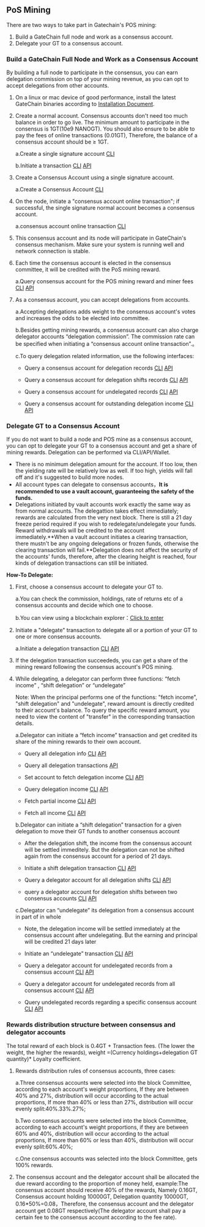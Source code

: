 
## PoS Mining

There are two ways to take part in Gatechain's POS mining:

1. Build a GateChain full node and work as a consensus account. 
2. Delegate your GT to a consensus account.

### Build a GateChain Full Node and Work as a Consensus Account 

By building a full node to participate in the consensus, you can earn delegation commission on top of your mining revenue, as you can opt to accept delegations from other accounts.

1. On a linux or mac device of good performance, install the latest GateChain binaries according to [Installation Document](./gatechain-build.md).
2. Create a normal account. Consensus accounts don't need too much balance in order to go live. The minimum amount to participate in the consensus is 1GT(10e9 NANOGT). You should also ensure to be able to pay the fees of online transactions (0.01GT), Therefore, the balance of a consensus account should be ≥ 1GT.

  	a.Create a single signature account [CLI](./cli/account.md#generate-a-single-signature-account)
  	
  	b.Initiate a transaction [CLI](./cli/tx.md#Send-Transaction) [API](./api/tx.md#normal-transaction)
  	
3. Create a Consensus Account using a single signature account.

 	a.Create a Consensus Account [CLI](./cli/con-account.md#Create-a-Consensus-Account)
 	
4. On the node, initiate a "consensus account online transaction"; if successful, the single signature normal account becomes a consensus account. 

 	a.consensus account online transaction [CLI](./cli/con-account.md#Get-Consensus-Account-Online)

5. This consensus account and its node will participate in GateChain's consensus mechanism. Make sure your system is running well and network connection is stable. 

6. Each time the consensus account is elected in the consensus committee, it will be credited with the PoS mining reward. 

 	a.Query consensus account for the POS mining reward and miner fees [CLI](./cli/distribution.md#Query-Consensus-Account-Income) [API](./api/distribution.md#Query-Consensus-Account-Income)
 	
7. As a consensus account, you can accept delegations from accounts.
 	
 	a.Accepting delegations adds weight to the consensus account's votes and increases the odds to be elected into committee. 
 	
 	b.Besides getting mining rewards, a consensus account can also charge delegator accounts “delegation commission”. The commission rate can be specified when initiating a “consensus account online transaction”.。
 	
 	c.To query delegation related information, use the following interfaces:
 	
 	 * Query a consensus account for delegation records [CLI](./cli/staking.md#Query-All-Delegations-Of-A-Specific-Consensus-Account)  [API](./api/staking.md#Query-All-Delegations-Of-A-Specific-Consensus-Account)
 	 
 	 * Query a consensus account for delegation shifts records [CLI](./cli/staking.md#Query-All-Delegation-Shifts-For-A-Specific-Consensus-Account) [API](./api/staking.md#Query-Delegation-Shifts)
 	 
 	 * Query a consensus account for undelegated records  [CLI](./cli/staking.md#Query-All-Undelegations-Of-A-Specific-Consensus-Account) [API](./api/staking.md#Query-All-Undelegations-Of-A-Specific-Consensus-Account)
 	 
 	 * Query a consensus account for outstanding delegation income [CLI](./cli/distribution.md#Query-Delegation-Income-Pending-Paying-By-A-Consensus-Account) [API](./api/distribution.md#Query-Delegation-Income-Pending-Paying-By-A-Consensus-Account)


### Delegate GT to a Consensus Account 

If you do not want to build a node and POS mine as a consensus account, you can opt to delegate your GT to a consensus account and get a share of mining rewards. Delegation can be performed via CLI/API/Wallet.


* There is no minimum delegation amount for the account. If too low, then the yielding rate will be relatively low as well. If too high, yields will fall off and it's suggested to build more nodes.
* All account types can delegate to consensus accounts，**It is recommended to use a vault account, guaranteeing the safety of the funds.**
* Delegations initiated by vault accounts work exactly the same way as from normal accounts. The delegattion takes effect immediately; rewards are calculated from the very next block. There is still a 21 day freeze period required if you wish to redelegate/undelegate your funds. Reward withdrawals will be credited to the account immediately.**When a vault account initiates a clearing transaction, there mustn't be any ongoing delegations or frozen funds, otherwise the clearing transaction will fail.**Delegation does not affect the security of the accounts' funds, therefore, after the clearing height is reached, four kinds of delegation transactions can still be initiated.

**How-To Delegate:**


1. First, choose a consensus account to delegate your GT to.

 	a.You can check the commission, holdings, rate of returns etc of a consensus accounts and decide which one to choose.
 	
 	b.You can view using a blockchain explorer：<a href="https://gatescan.org/consensus" target="_blank">Click to enter</a>
 	 	
2. Initiate a  "delegate" transaction to delegate all or a portion of your GT to one or more consensus accounts. 

 	 a.Initiate a delegation transaction [CLI](./cli/staking.md#Delegate-Token-To-Consensus-Account) [API](./api/staking.md#Delegate-Token-To-Consensus-Account)
 	 
3. If the delegation transaction succeededs, you can get a share of the mining reward following the consensus account's POS mining.

4. While delegating, a delegator can perform three functions: “fetch income” , “shift delegation” or  “undelegate”

	Note: When the principal performs one of the functions: "fetch income", "shift delegation" and "undelegate", reward amount is directly credited to their account's balance. To query the specific reward amount, you need to view the content of "transfer" in the corresponding transaction details.

    a.Delegator can initiate a “fetch income” transaction and get credited its share of the mining rewards to their own account.
    
    * Query all delegation info [CLI](./cli/staking.md#Query-Delegation-Information-of-A-Delegator-Account-In-All-Consensus-Accounts) [API](./api/staking.md#Query-Delegation-Information-of-A-Delegator-Account-In-All-Consensus-Accounts)
    
    * Query all delegation transactions [API](./api/staking.md#Query-A-List-of-Delegation-Transactions-of-A-Delegator-Account)
    
    * Set account to fetch delegation income [CLI](./cli/distribution.md#Setup-Account-to-Fetch-Income) [API](./api/distribution.md#Setup-Account-to-Fetch-Income)
    
    * Query delegation income [CLI](./cli/distribution.md#Query-Delegation-Income-of-A-Delegator-Account-At-A-Consensus-Account) [API](./api/distribution.md#Query-Delegation-Income-of-A-Delegator-Account-At-A-Consensus-Account)
    
    * Fetch partial income [CLI](./cli/distribution.md#Delegator-Account-Fetch-Partial-Income-From-A-Consensus-Account) [API](./api/distribution.md#Delegator-Account-Fetch-Partial-Income-From-A-Consensus-Account)
    
    * Fetch all income [CLI](./cli/distribution.md#Delegator-Account-Fetch-All-Income-From-A-Consensus-Account) [API](./api/distribution.md#Delegator-Account-Fetch-All-Income-From-A-Consensus-Account)
	
	b.Delegator can initiate a “shift delegation” transaction for a given delegation to move their GT funds to another consensus account 

   	* After the delegation shift, the income from the consensus account will be settled immeditely. But the delegation can not be shifted again from the consensus account for a period of 21 days.
   
   	* Initiate a shift delegation transaction [CLI](./cli/staking.md#Shift-Delegation)  [API](./api/staking.md#Shift-Delegation)
   
   	* Query a delegator account for all delegation shifts [CLI](./cli/staking.md#Query-All-Delegation-Shifts-of-A-Specific-Delegator-Account) [API](./api/staking.md#Query-Delegation-Shifts)
   
  	* query a delegator account for delegation shifts between two consensus accounts  [CLI](./cli/staking.md#Query-Delegation-Shifts-Between-Two-Consensus-Accounts-For-A-Delegator-Account) [API](./api/staking.md#Query-Delegation-Shifts)

	c.Delegator can “undelegate” its delegation from a consensus account in part of in  whole
	
	* Note, the delegation income will be settled immediately at the consensus account after undelegating. But the earning and principal will be credited 21 days later
	
	* Initiate an “undelegate” transaction [CLI](./cli/staking.md#Undelegate-From-A-Consensus-Account) [API](./api/staking.md#Undelegate-From-A-Consensus-Account)
	
	* Query a delegator account for  undelegated records from a consensus account  [CLI](./cli/staking.md#Query-Undelegations-of-A-Delegator-Account-in-A-consensus-Account) [API](./api/staking.md#Query-Undelegations-of-A-Delegator-Account-in-A-consensus-Account)
	
	* Query a delegator account for  undelegated records from all consensus account  [CLI](./cli/staking.md#Query-Undelegations-of-A-Delegator-Account-in-All-consensus-Account) [API](./api/staking.md#Query-Undelegations-of-A-Delegator-Account-in-All-consensus-Account)
	
	* Query undelegated records regarding a specific consensus account  [CLI](./cli/staking.md#Query-All-Undelegations-Of-A-Specific-Consensus-Account) [API](./api/staking.md#Query-All-Undelegations-Of-A-Specific-Consensus-Account)

 	 
### Rewards distribution structure between consensus and delegator accounts


The total reward of each block is 0.4GT + Transaction fees.
(The lower the weight, the higher the rewards), weight =(Currency holdings+delegation GT quantity)* Loyalty coefficient.

1. Rewards distribution rules of consensus accounts, three cases:

	a.Three consensus accounts were selected into the block Committee, according to each account's weight proportions, If they are between 40% and 27%, distribution will occur according to the actual proportions, If more than 40% or less than 27%, distribution will occur evenly split:40%.33%.27%;

	b.Two consensus accounts were selected into the block Committee, according to each account's weight proportions, if they are between 60% and 40%, distribution will occur according to the actual proportions, If more than 60% or less than 40%, distribution will occur evenly split:60%.40%;
	
	c.One consensus accounts was selected into the block Committee, gets 100% rewards.
	
2. The consensus account and the delegator account shall be allocated the due reward according to the proportion of money held, example:The consensus account should receive 40% of the rewards, Namely 0.16GT, Consensus account holding 10000GT, Delegation quantity 10000GT, 0.16*50%=0.08，Therefore, the consensus account and the delegator account get 0.08GT respectively(The delegator account shall pay a certain fee to the consensus account according to the fee rate).


